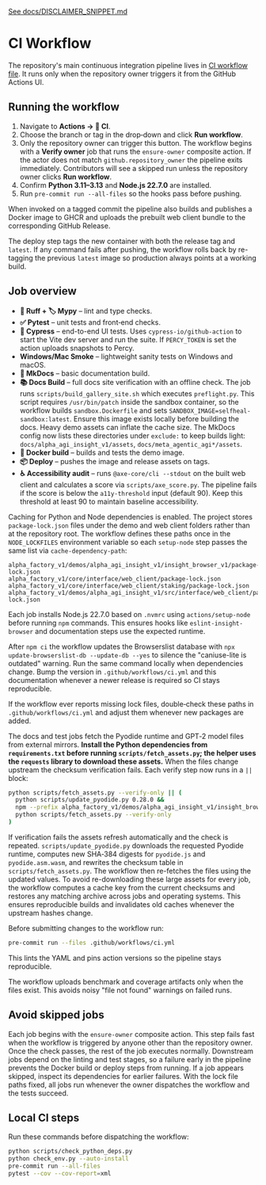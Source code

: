 [See docs/DISCLAIMER_SNIPPET.md](DISCLAIMER_SNIPPET.md)

# CI Workflow

The repository's main continuous integration pipeline lives in
[CI workflow file](https://github.com/MontrealAI/AGI-Alpha-Agent-v0/blob/main/.github/workflows/ci.yml). It runs only when the
repository owner triggers it from the GitHub Actions UI.

## Running the workflow

1. Navigate to **Actions → 🚀 CI**.
2. Choose the branch or tag in the drop‑down and click **Run workflow**.
3. Only the repository owner can trigger this button. The workflow begins with
   a **Verify owner** job that runs the `ensure-owner` composite action. If the
   actor does not match `github.repository_owner` the pipeline exits
   immediately. Contributors will see a skipped run unless the repository owner
   clicks **Run workflow**.
4. Confirm **Python&nbsp;3.11–3.13** and **Node.js&nbsp;22.7.0** are installed.
5. Run `pre-commit run --all-files` so the hooks pass before pushing.

When invoked on a tagged commit the pipeline also builds and publishes a Docker
image to GHCR and uploads the prebuilt web client bundle to the corresponding
GitHub Release.

The deploy step tags the new container with both the release tag and `latest`.
If any command fails after pushing, the workflow rolls back by re-tagging the
previous `latest` image so production always points at a working build.

## Job overview

- **🧹 Ruff + 🏷️ Mypy** – lint and type checks.
- **✅ Pytest** – unit tests and front‑end checks.
- **🎯 Cypress** – end-to-end UI tests. Uses `cypress-io/github-action` to start the Vite dev server and run the suite. If `PERCY_TOKEN` is set the action uploads snapshots to Percy.
- **Windows/Mac Smoke** – lightweight sanity tests on Windows and macOS.
- **📜 MkDocs** – basic documentation build.
- **📚 Docs Build** – full docs site verification with an offline check. The job runs
  `scripts/build_gallery_site.sh` which executes `preflight.py`. This
  script requires `/usr/bin/patch` inside the sandbox container, so the
  workflow builds `sandbox.Dockerfile` and sets `SANDBOX_IMAGE=selfheal-sandbox:latest`.
  Ensure this image exists locally before building the docs.
  Heavy demo assets can inflate the cache size. The MkDocs config
  now lists these directories under `exclude:` to keep builds light:
  `docs/alpha_agi_insight_v1/assets`, `docs/meta_agentic_agi*/assets`.
- **🐳 Docker build** – builds and tests the demo image.
- **📦 Deploy** – pushes the image and release assets on tags.
- **♿ Accessibility audit** – runs `@axe-core/cli --stdout` on the built web client
  and calculates a score via `scripts/axe_score.py`. The pipeline fails if the
  score is below the `a11y-threshold` input (default 90).
  Keep this threshold at least 90 to maintain baseline accessibility.

Caching for Python and Node dependencies is enabled. The project stores
`package-lock.json` files under the demo and web client folders rather than at
 the repository root. The workflow defines these paths once in the
`NODE_LOCKFILES` environment variable so each `setup-node` step
passes the same list via `cache-dependency-path`:

```
alpha_factory_v1/demos/alpha_agi_insight_v1/insight_browser_v1/package-lock.json
alpha_factory_v1/core/interface/web_client/package-lock.json
alpha_factory_v1/core/interface/web_client/staking/package-lock.json
alpha_factory_v1/demos/alpha_agi_insight_v1/src/interface/web_client/package-lock.json
```
Each job installs Node.js 22.7.0 based on `.nvmrc` using `actions/setup-node` before
running `npm` commands. This ensures hooks like `eslint-insight-browser` and
documentation steps use the expected runtime.

After `npm ci` the workflow updates the Browserslist database with
`npx update-browserslist-db --update-db --yes` to silence the
"caniuse-lite is outdated" warning. Run the same command locally when
dependencies change. Bump the version in `.github/workflows/ci.yml` and this
documentation whenever a newer release is required so CI stays reproducible.

If the workflow ever reports missing lock files, double‑check these paths
in `.github/workflows/ci.yml` and adjust them whenever new packages are added.

The docs and test jobs fetch the Pyodide runtime and GPT‑2 model files from
external mirrors. **Install the Python dependencies from `requirements.txt`
before running `scripts/fetch_assets.py`; the helper uses the `requests`
library to download these assets.** When the files change upstream the checksum
verification fails. Each verify step now runs in a `||` block:

```bash
python scripts/fetch_assets.py --verify-only || (
  python scripts/update_pyodide.py 0.28.0 &&
  npm --prefix alpha_factory_v1/demos/alpha_agi_insight_v1/insight_browser_v1 run fetch-assets &&
  python scripts/fetch_assets.py --verify-only
)
```

If verification fails the assets refresh automatically and the check is
repeated. `scripts/update_pyodide.py` downloads the requested Pyodide
runtime, computes new SHA‑384 digests for `pyodide.js` and
`pyodide.asm.wasm`, and rewrites the checksum table in `scripts/fetch_assets.py`.
The workflow then re-fetches the files using the updated values. To avoid
re-downloading these large assets for every job, the workflow computes a cache
key from the current checksums and restores any matching archive across jobs and
operating systems. This ensures reproducible builds and invalidates old caches
whenever the upstream hashes change.

Before submitting changes to the workflow run:

```bash
pre-commit run --files .github/workflows/ci.yml
```

This lints the YAML and pins action versions so the pipeline stays reproducible.

The workflow uploads benchmark and coverage artifacts only when the files exist. This avoids noisy "file not found" warnings on failed runs.

## Avoid skipped jobs

Each job begins with the `ensure-owner` composite action. This step fails fast
when the workflow is triggered by anyone other than the repository owner. Once
the check passes, the rest of the job executes normally. Downstream jobs depend
on the linting and test stages, so a failure early in the pipeline prevents the
Docker build or deploy steps from running. If a job appears skipped, inspect its
dependencies for earlier failures. With the lock file paths fixed, all jobs run
whenever the owner dispatches the workflow and the tests succeed.

## Local CI steps

Run these commands before dispatching the workflow:

```bash
python scripts/check_python_deps.py
python check_env.py --auto-install
pre-commit run --all-files
pytest --cov --cov-report=xml
```
